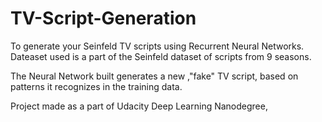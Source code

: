 # TV-Script-Generation

To generate your Seinfeld TV scripts using Recurrent Neural Networks. Dateaset used is a part of the Seinfeld dataset of scripts from 9 seasons. 

The Neural Network built generates a new ,"fake" TV script, based on patterns it recognizes in the training data.

Project made as a part of Udacity Deep Learning Nanodegree,
